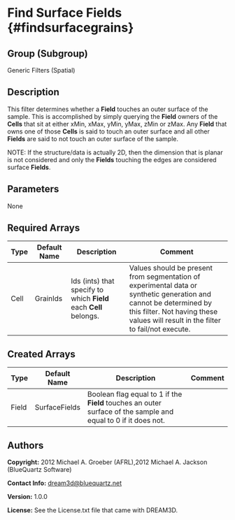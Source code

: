 Find Surface Fields {#findsurfacegrains}
==========

## Group (Subgroup) ##
Generic Filters (Spatial)

## Description ##
This filter determines whether a **Field** touches an outer surface of the sample. This is accomplished by simply querying the **Field** owners of the **Cells** that sit at either xMin, xMax, yMin, yMax, zMin or zMax.
Any **Field** that owns one of those **Cells** is said to touch an outer surface and all other **Fields** are said to not touch an outer surface of the sample.


NOTE: If the structure/data is actually 2D, then the dimension that is planar is not considered and only the **Fields** touching the edges are considered surface **Fields**.


## Parameters ##
None

## Required Arrays ##

| Type | Default Name | Description | Comment |
|------|--------------|-------------|---------|
| Cell | GrainIds | Ids (ints) that specify to which **Field** each **Cell** belongs. | Values should be present from segmentation of experimental data or synthetic generation and cannot be determined by this filter. Not having these values will result in the filter to fail/not execute. |

## Created Arrays ##

| Type | Default Name | Description | Comment |
|------|--------------|-------------|---------|
| Field | SurfaceFields | Boolean flag equal to 1 if the **Field** touches an outer surface of the sample and equal to 0 if it does not. |  |

## Authors ##

**Copyright:** 2012 Michael A. Groeber (AFRL),2012 Michael A. Jackson (BlueQuartz Software)

**Contact Info:** dream3d@bluequartz.net

**Version:** 1.0.0

**License:**  See the License.txt file that came with DREAM3D.



